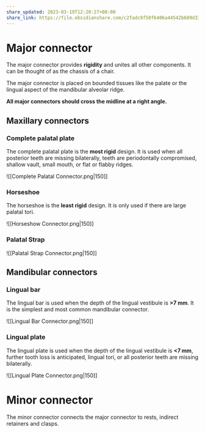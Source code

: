 ```yaml
---
share_updated: 2023-03-19T12:20:27+00:00
share_link: https://file.obsidianshare.com/c2fadc9f50f6406a44542b689d338eeb.html
---
```



# Major connector
The major connector provides **rigidity** and unites all other components. It can be thought of as the chassis of a chair.

The major connector is placed on bounded tissues like the palate or the lingual aspect of the mandibular alveolar ridge.

**All major connectors should cross the midline at a right angle.**

## Maxillary connectors

### Complete palatal plate
The complete palatal plate is the **most rigid** design. It is used when all posterior teeth are missing bilaterally, teeth are periodontally compromised, shallow vault, small mouth, or flat or flabby ridges.

![[Complete Palatal Connector.png|150]]

### Horseshoe
The horseshoe is the **least rigid** design. It is only used if there are large palatal tori.

![[Horseshow Connector.png|150]]

### Palatal Strap
![[Palatal Strap Connector.png|150]]

## Mandibular connectors

### Lingual bar
The lingual bar is used when the depth of the lingual vestibule is **>7 mm**. It is the simplest and most common mandibular connector.

![[Lingual Bar Connector.png|150]]

### Lingual plate
The lingual plate is used when the depth of the lingual vestibule is **<7 mm**, further tooth loss is anticipated, lingual tori, or all posterior teeth are missing bilaterally. 

![[Lingual Plate Connector.png|150]]

# Minor connector
The minor connector connects the major connector to rests, indirect retainers and clasps.